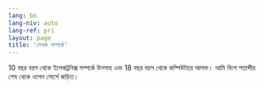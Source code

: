 ```yaml
---
lang: bn
lang-niv: auto
lang-ref: pri
layout: page
title: 'লেখক সম্পর্কে'
---
```


10 বছর বয়স থেকে ইলেকট্রনিক্স সম্পর্কে উত্সাহ এবং 18 বছর বয়স থেকে কম্পিউটারে আসক্ত।
আমি বিংশ শতাব্দীর শেষ থেকে ওপেন সোর্সে জড়িত।
